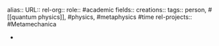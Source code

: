 alias::
URL::
rel-org::
role:: #academic
fields::
creations::
tags:: person, #[[quantum physics]], #physics, #metaphysics #time
rel-projects:: #Metamechanica


-
